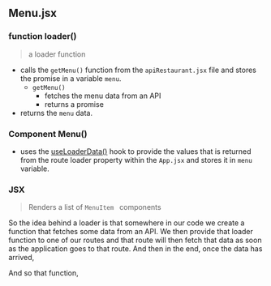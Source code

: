 ## Menu.jsx

### function loader()

> a loader function

- calls the `getMenu()` function from the `apiRestaurant.jsx` file and stores the promise in a variable `menu`.
  - `getMenu()`
    - fetches the menu data from an API
    - returns a promise
- returns the `menu` data.

### Component Menu()

- uses the [useLoaderData()](https://reactrouter.com/en/main/hooks/use-loader-data) hook to provide the values that is returned from the route loader property within the `App.jsx` and stores it in `menu` variable.

### JSX

> Renders a list of `MenuItem ` components

So the idea behind a loader is that somewhere in our code
we create a function that fetches some data from an API.
We then provide that loader function to one of our routes
and that route will then fetch that data
as soon as the application goes to that route.
And then in the end, once the data has arrived,

And so that function,
